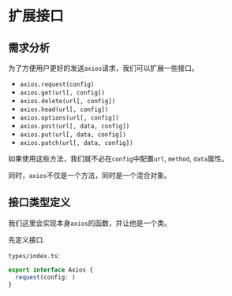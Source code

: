 # 扩展接口

## 需求分析

为了方便用户更好的发送`axios`请求，我们可以扩展一些接口。

- `axios.request(config)`
- `axios.get(url[, config])`
- `axios.delete(url[, config])`
- `axios.head(url[, config])`
- `axios.options(url[, config])`
- `axios.post(url[, data, config])`
- `axios.put(url[, data, config])`
- `axios.patch(url[, data, config])`

如果使用这些方法，我们就不必在`config`中配置`url`, `method`, `data`属性。

同时，`axios`不仅是一个方法，同时是一个混合对象。

## 接口类型定义

我们这里会实现本身`axios`的函数，并让他是一个类。

先定义接口.

`types/index.ts`:

```ts
export interface Axios {
  request(config: )
}
```